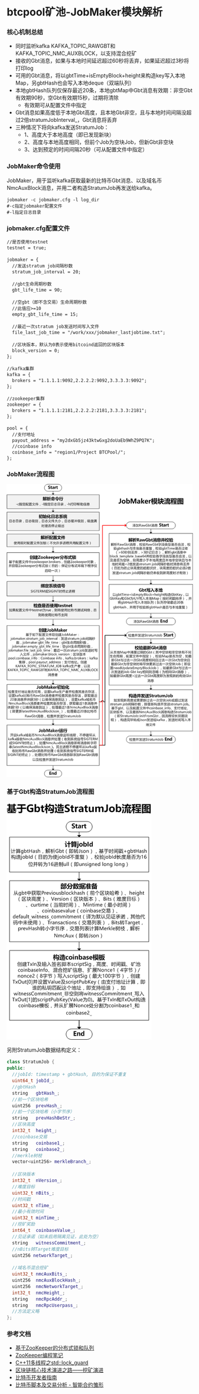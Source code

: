 # btcpool矿池-JobMaker模块解析

### 核心机制总结

* 同时监听kafka KAFKA_TOPIC_RAWGBT和KAFKA_TOPIC_NMC_AUXBLOCK，以支持混合挖矿
* 接收的Gbt消息，如果与本地时间延迟超过60秒将丢弃，如果延迟超过3秒将打印log
* 可用的Gbt消息，将以gbtTime+isEmptyBlock+height来构造key写入本地Map，另gbtHash也会写入本地deque（双端队列）
* 本地gbtHash队列仅保存最近20条，本地gbtMap中Gbt消息有效期：非空Gbt有效期90秒，空Gbt有效期15秒，过期将清除
	* 有效期可从配置文件中指定
* Gbt消息如果高度低于本地Gbt高度，且本地Gbt非空，且与本地时间间隔没超过2倍stratumJobInterval_，Gbt消息将丢弃
* 三种情况下将向kafka发送StratumJob：
	* 1、高度大于本地高度（即已发现新块）
	* 2、高度与本地高度相同，但前个Job为空块Job，但新Gbt非空块
	* 3、达到预定的时间间隔20秒（可从配置文件中指定）

### JobMaker命令使用

JobMaker，用于监听kafka获取最新的比特币Gbt消息、以及域名币NmcAuxBlock消息，并用二者构造StratumJob再发送给kafka。

```shell
jobmaker -c jobmaker.cfg -l log_dir
#-c指定jobmaker配置文件
#-l指定日志目录
```

### jobmaker.cfg配置文件

```shell
//是否使用testnet
testnet = true;

jobmaker = {
  //发送stratum job间隔秒数
  stratum_job_interval = 20;

  //gbt生命周期秒数
  gbt_life_time = 90;

  //空gbt（即不含交易）生命周期秒数
  //此值应>=10
  empty_gbt_life_time = 15;

  //最近一次stratum job发送时间写入文件
  file_last_job_time = "/work/xxx/jobmaker_lastjobtime.txt";

  //区块版本，默认为0表示使用bitcoind返回的区块版本
  block_version = 0;
};

//kafka集群
kafka = {
  brokers = "1.1.1.1:9092,2.2.2.2:9092,3.3.3.3:9092";
};

//zookeeper集群
zookeeper = {
  brokers = "1.1.1.1:2181,2.2.2.2:2181,3.3.3.3:2181";
};

pool = {
  //支付地址
  payout_address = "my2dxGb5jz43ktwGxg2doUaEb9WhZ9PQ7K";
  //coinbase info
  coinbase_info = "region1/Project BTCPool/";
};
```

### JobMaker流程图

![](JobMaker.png)

### 基于Gbt构造StratumJob流程图

![](initFromGbt.png)

另附StratumJob数据结构定义：

```c++
class StratumJob {
public:
  //jobId: timestamp + gbtHash, 目的为保证不重复
  uint64_t jobId_;
  //gbtHash
  string   gbtHash_;
  //前一个区块哈希
  uint256  prevHash_;
  //前一个区块哈希（小字节序）
  string   prevHashBeStr_;
  //区块高度
  int32_t  height_;
  //coinbase交易
  string   coinbase1_;
  string   coinbase2_;
  //merkle树枝
  vector<uint256> merkleBranch_;

  //区块版本
  int32_t  nVersion_;
  //难度目标
  uint32_t nBits_;
  //时间戳
  uint32_t nTime_;
  //最小有效时间
  uint32_t minTime_;
  //挖矿奖励
  int64_t  coinbaseValue_;
  //见证承诺（如未启用隔离见证，此处为空）
  string   witnessCommitment_;
  //nBits转Target难度目标
  uint256 networkTarget_;

  //域名币混合挖矿
  uint32_t nmcAuxBits_;
  uint256  nmcAuxBlockHash_;
  uint256  nmcNetworkTarget_;
  int32_t  nmcHeight_;
  string   nmcRpcAddr_;
  string   nmcRpcUserpass_;
  //方法定义略
};
```

### 参考文档

* [基于ZooKeeper的分布式锁和队列](https://www.cnblogs.com/luxiaoxun/p/4889764.html)
* [ZooKeeper编程笔记](https://www.cnblogs.com/caosiyang/archive/2012/11/09/2763190.html)
* [ C++11多线程之std::lock_guard](http://blog.csdn.net/nirendao/article/details/50890486)
* [区块链核心技术演进之路——挖矿演进](https://zhuanlan.zhihu.com/p/23558268)
* [比特币开发者指南](http://usyiyi.cn/translate/bitcoin/developer-guide.html)
* [比特币脚本及交易分析 - 智能合约雏形](https://xiaozhuanlan.com/topic/3207619845)
